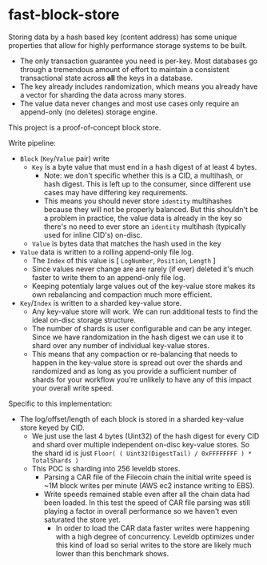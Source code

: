 # fast-block-store

Storing data by a hash based key (content address) has some
unique properties that allow for highly performance storage
systems to be built.

* The only transaction guarantee you need is per-key. Most
  databases go through a tremendous amount of effort to
  maintain a consistent transactional state across **all**
  the keys in a database.
* The key already includes randomization, which means you
  already have a vector for sharding the data across many stores.
* The value data never changes and most use cases only require
  an append-only (no deletes) storage engine.

This project is a proof-of-concept block store.

Write pipeline:

* `Block` (`Key`/`Value` pair) write
  * `Key` is a byte value that must end in a hash digest of at least 4 bytes.
    * Note: we don't specific whether this is a CID, a multihash, or hash digest.
      This is left up to the consumer, since different use cases may have differing
      key requirements.
    * This means you should never store `identity` multihashes because they will not
      be properly balanced. But this shouldn't be a problem in practice, the value data
      is already in the key so there's no need to ever store an `identity` multihash
      (typically used for inline CID's) on-disc.
  * `Value` is bytes data that matches the hash used in the key
* `Value` data is written to a rolling append-only file log.
  * The `Index` of this value is [ `LogNumber`, `Position`, `Length` ]
  * Since values never change are are rarely (if ever) deleted it's much faster
    to write them to an append-only file log.
  * Keeping potentialy large values out of the key-value store makes its own rebalancing
    and compaction much more efficient.
* `Key`/`Index` is written to a sharded key-value store.
  * Any key-value store will work.
    We can run additional tests to find the ideal on-disc storage structure.
  * The number of shards is user configurable and can be any integer. Since we have
    randomization in the hash digest we can use it to shard over any number of individual
    key-value stores.
  * This means that any compaction or re-balancing that needs to happen in the key-value store
    is spread out over the shards and randomized and as long as you provide a sufficient number
    of shards for your workflow you're unlikely to have any of this impact your overall write speed.

Specific to this implementation:

* The log/offset/length of each block is stored in a sharded key-value store keyed by CID.
  * We just use the last 4 bytes (Uint32) of the hash digest for every CID and shard over
    multiple independent on-disc key-value stores. So the shard id is just `Floor( ( Uint32(DigestTail) / 0xFFFFFFFF ) * TotalShards )`
  * This POC is sharding into 256 leveldb stores.
    * Parsing a CAR file of the Filecoin chain the initial write speed is ~1M block writes per minute (AWS ec2 instance writing to EBS).
    * Write speeds remained stable even after all the chain data had been loaded. In this test the speed
    of CAR file parsing was still playing a factor in overall performance so we haven't even saturated the
    store yet.
      * In order to load the CAR data faster writes were happening with a high degree of concurrency. Leveldb
      optimizes under this kind of load so serial writes to the store are likely much lower than this benchmark
      shows.
